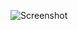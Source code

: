 ![Screenshot](https://raw.githubusercontent.com/Cryakl/Ultimate-RAT-Collection/refs/heads/main/XenoRat/XenoRat%201.2.0/Screenshot.png)
